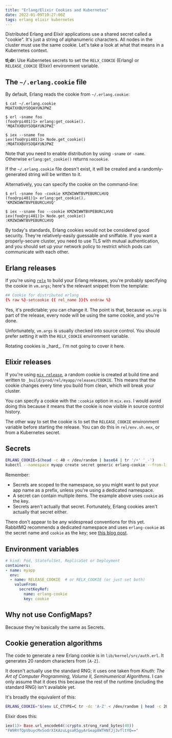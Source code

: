 ```yaml
---
title: "Erlang/Elixir Cookies and Kubernetes"
date: 2022-01-09T10:27:00Z
tags: erlang elixir kubernetes
---
```


Distributed Erlang and Elixir applications use a shared secret called a "cookie".  It's just a string of alphanumeric
characters. All nodes in the cluster must use the same cookie. Let's take a look at what that means in a Kubernetes
context.

**tl;dr:** Use Kubernetes secrets to set the `RELX_COOKIE` (Erlang) or `RELEASE_COOKIE` (Elixir) environment variable.

## The `~/.erlang.cookie` file

By default, Erlang reads the cookie from `~/.erlang.cookie`:

```
$ cat ~/.erlang.cookie
MQATXXBUYSOQAYUNJPWZ

$ erl -sname foo
(foo@rpi401)1> erlang:get_cookie().
'MQATXXBUYSOQAYUNJPWZ'

$ iex --sname foo
iex(foo@rpi401)1> Node.get_cookie()
:MQATXXBUYSOQAYUNJPWZ
```

Note that you need to enable distribution by using `-sname` or `-name`. Otherwise `erlang:get_cookie()` returns `nocookie`.

If the `~/.erlang.cookie` file doesn't exist, it will be created and a randomly-generated string will be written to it.

Alternatively, you can specify the cookie on the command-line:

```
$ erl -sname foo -cookie KMZWIWWTBVPEBURCLHVQ
(foo@rpi401)1> erlang:get_cookie().
'KMZWIWWTBVPEBURCLHVQ'

$ iex --sname foo --cookie KMZWIWWTBVPEBURCLHVQ
iex(foo@rpi401)1> Node.get_cookie()
:KMZWIWWTBVPEBURCLHVQ
```

<div class="callout callout-warning" markdown="span">
By today's standards, Erlang cookies would not be considered good security. They're relatively-easily guessable
and sniffable. If you want a properly-secure cluster, you need to use TLS with mutual authentication, and you should set
up your network policy to restrict which pods can communicate with each other.
</div>

## Erlang releases

If you're using [`relx`](https://github.com/erlware/relx) to build your Erlang releases, you're probably specifying the
cookie in `vm.args`; here's the relevant snippet from the template:

```conf
## Cookie for distributed erlang
{% raw %}-setcookie {{ rel_name }}{% endraw %}
```

Yes, it's predictable; you can change it. The point is that, because `vm.args` is part of the release, every node will
be using the same cookie, and you're done.

Unfortunately, `vm.args` is usually checked into source control. You should prefer setting it with the `RELX_COOKIE`
environment variable.

<div class="callout callout-warning" markdown="span">
Rotating cookies is _hard_. I'm not going to cover it here.
</div>

## Elixir releases

If you're using [`mix release`](https://hexdocs.pm/mix/Mix.Tasks.Release.html), a random cookie is created at build time
and written to `_build/prod/rel/myapp/releases/COOKIE`. This means that the cookie changes every time you build from
clean, which will break your cluster.

You can specify a cookie with the `:cookie` option in `mix.exs`. I would avoid doing this because it means that the
cookie is now visible in source control history.

The other way to set the cookie is to set the `RELEASE_COOKIE` environment variable before starting the release. You can
do this in `rel/env.sh.eex`, or from a Kubernetes secret.

## Secrets

```bash
ERLANG_COOKIE=$(head -c 40 < /dev/random | base64 | tr '/+' '_-')
kubectl --namespace myapp create secret generic erlang-cookie --from-literal=cookie="$ERLANG_COOKIE"
```

Remember:
- Secrets are scoped to the namespace, so you might want to put your app name as a prefix, unless you're using a dedicated namespace.
- A secret can contain multiple items. The example above uses `cookie` as the key.
- Secrets aren't actually that secret. Fortunately, Erlang cookies aren't actually that secret either.

There don't appear to be any widespread conventions for this yet. RabbitMQ recommends a dedicated namespace and uses
`erlang-cookie` as the secret name and `cookie` as the key; see [this blog post](https://blog.rabbitmq.com/posts/2020/08/deploying-rabbitmq-to-kubernetes-whats-involved/).

## Environment variables

```yaml
# kind: Pod, StatefulSet, ReplicaSet or Deployment
containers:
- name: myapp
  env:
  - name: RELEASE_COOKIE  # or RELX_COOKIE (or just set both)
    valueFrom:
      secretKeyRef:
        name: erlang-cookie
        key: cookie
```

## Why not use ConfigMaps?

Because they're basically the same as Secrets.

## Cookie generation algorithms

The code to generate a new Erlang cookie is in `lib/kernel/src/auth.erl`. It generates 20 random characters from `[A-Z]`.

It doesn't actually use the standard RNG; it uses one taken from _Knuth: The Art of Computer Programming, Volume II, Seminumerical Algorithms_. I can only assume that it does this because the rest of the runtime (including the standard RNG) isn't available yet.

It's broadly the equivalent of this:

```bash
ERLANG_COOKIE="$(env LC_CTYPE=C tr -dc 'A-Z' < /dev/random | head -c 20)"
```

Elixir does this:

```elixir
iex(1)> Base.url_encode64(:crypto.strong_rand_bytes(40))
"FW9RYfQpVbuycMxSodrXIKAzuLgsaR5gyArGeap8WTHNfJj3vfltYQ=="
```
